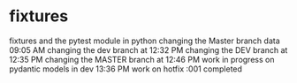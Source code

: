 # fixtures
fixtures and the pytest module in python
changing the Master branch data 09:05 AM
changing the dev branch at 12:32 PM
changing the DEV branch at 12:35 PM
changing the MASTER branch at 12:46 PM
work in progress on pydantic models in dev 13:36 PM
work on hotfix :001 completed


